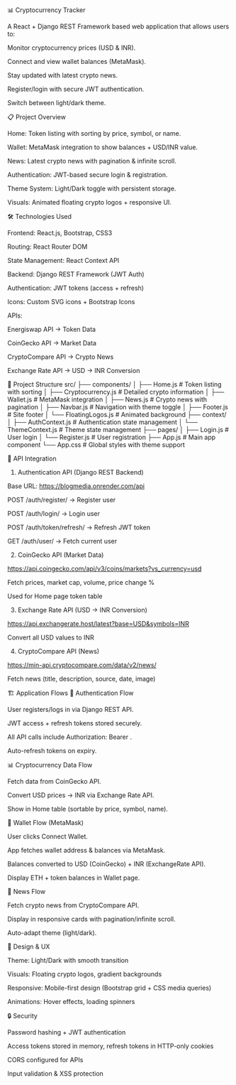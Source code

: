 📊 Cryptocurrency Tracker

A React + Django REST Framework based web application that allows users to:

Monitor cryptocurrency prices (USD & INR).

Connect and view wallet balances (MetaMask).

Stay updated with latest crypto news.

Register/login with secure JWT authentication.

Switch between light/dark theme.

📋 Project Overview

Home: Token listing with sorting by price, symbol, or name.

Wallet: MetaMask integration to show balances + USD/INR value.

News: Latest crypto news with pagination & infinite scroll.

Authentication: JWT-based secure login & registration.

Theme System: Light/Dark toggle with persistent storage.

Visuals: Animated floating crypto logos + responsive UI.

🛠️ Technologies Used

Frontend: React.js, Bootstrap, CSS3

Routing: React Router DOM

State Management: React Context API

Backend: Django REST Framework (JWT Auth)

Authentication: JWT tokens (access + refresh)

Icons: Custom SVG icons + Bootstrap Icons

APIs:

Energiswap API
 → Token Data

CoinGecko API
 → Market Data

CryptoCompare API
 → Crypto News

Exchange Rate API
 → USD → INR Conversion

📂 Project Structure
src/
├── components/
│   ├── Home.js              # Token listing with sorting
│   ├── Cryptocurrency.js    # Detailed crypto information
│   ├── Wallet.js            # MetaMask integration
│   ├── News.js              # Crypto news with pagination
│   ├── Navbar.js            # Navigation with theme toggle
│   ├── Footer.js            # Site footer
│   └── FloatingLogos.js     # Animated background
├── context/
│   ├── AuthContext.js       # Authentication state management
│   └── ThemeContext.js      # Theme state management
├── pages/
│   ├── Login.js             # User login
│   └── Register.js          # User registration
├── App.js                   # Main app component
└── App.css                  # Global styles with theme support

🔌 API Integration
1. Authentication API (Django REST Backend)

Base URL: https://blogmedia.onrender.com/api

POST /auth/register/ → Register user

POST /auth/login/ → Login user

POST /auth/token/refresh/ → Refresh JWT token

GET /auth/user/ → Fetch current user

2. CoinGecko API (Market Data)

https://api.coingecko.com/api/v3/coins/markets?vs_currency=usd

Fetch prices, market cap, volume, price change %

Used for Home page token table

3. Exchange Rate API (USD → INR Conversion)

https://api.exchangerate.host/latest?base=USD&symbols=INR

Convert all USD values to INR

4. CryptoCompare API (News)

https://min-api.cryptocompare.com/data/v2/news/

Fetch news (title, description, source, date, image)

🏗️ Application Flows
🔑 Authentication Flow

User registers/logs in via Django REST API.

JWT access + refresh tokens stored securely.

All API calls include Authorization: Bearer <token>.

Auto-refresh tokens on expiry.

📊 Cryptocurrency Data Flow

Fetch data from CoinGecko API.

Convert USD prices → INR via Exchange Rate API.

Show in Home table (sortable by price, symbol, name).

👛 Wallet Flow (MetaMask)

User clicks Connect Wallet.

App fetches wallet address & balances via MetaMask.

Balances converted to USD (CoinGecko) + INR (ExchangeRate API).

Display ETH + token balances in Wallet page.

📰 News Flow

Fetch crypto news from CryptoCompare API.

Display in responsive cards with pagination/infinite scroll.

Auto-adapt theme (light/dark).

🎨 Design & UX

Theme: Light/Dark with smooth transition

Visuals: Floating crypto logos, gradient backgrounds

Responsive: Mobile-first design (Bootstrap grid + CSS media queries)

Animations: Hover effects, loading spinners

🔒 Security

Password hashing + JWT authentication

Access tokens stored in memory, refresh tokens in HTTP-only cookies

CORS configured for APIs

Input validation & XSS protection